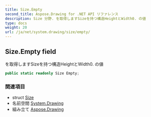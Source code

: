 ```yaml
---
title: Size.Empty
second_title: Aspose.Drawing for .NET API リファレンス
description: Size 分野. を取得しますSizeを持つ構造HeightとWidth0. の値
type: docs
weight: 20
url: /ja/net/system.drawing/size/empty/
---
```

## Size.Empty field

を取得しますSizeを持つ構造HeightとWidth0. の値

```csharp
public static readonly Size Empty;
```

### 関連項目

* struct [Size](../)
* 名前空間 [System.Drawing](../../size/)
* 組み立て [Aspose.Drawing](../../../)


